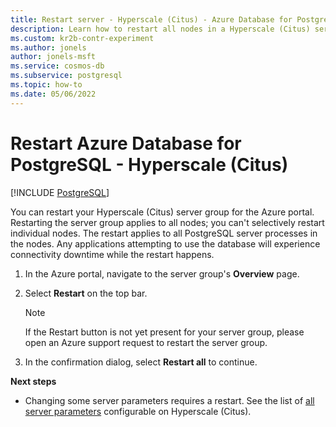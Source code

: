 ```yaml
---
title: Restart server - Hyperscale (Citus) - Azure Database for PostgreSQL
description: Learn how to restart all nodes in a Hyperscale (Citus) server group from the Azure portal.
ms.custom: kr2b-contr-experiment
ms.author: jonels
author: jonels-msft
ms.service: cosmos-db
ms.subservice: postgresql
ms.topic: how-to
ms.date: 05/06/2022
---
```


# Restart Azure Database for PostgreSQL - Hyperscale (Citus)

[!INCLUDE [PostgreSQL](../includes/appliesto-postgresql.md)]

You can restart your Hyperscale (Citus) server group for the Azure portal. Restarting the server group applies to all nodes; you can't selectively restart
individual nodes. The restart applies to all PostgreSQL server processes in the nodes. Any applications attempting to use the database will experience
connectivity downtime while the restart happens.

1. In the Azure portal, navigate to the server group's **Overview** page.

1. Select **Restart** on the top bar.
   > [!NOTE]
   > If the Restart button is not yet present for your server group, please open
   > an Azure support request to restart the server group.

1. In the confirmation dialog, select **Restart all** to continue.

**Next steps**

- Changing some server parameters requires a restart. See the list of [all
  server parameters](reference-parameters.md) configurable on
  Hyperscale (Citus).
